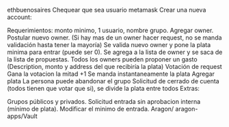 ethbuenosaires
Chequear que sea usuario metamask Crear una nueva account:

Requerimientos: monto minimo, 1 usuario, nombre grupo. Agregar owner. Postular nuevo owner. (Si hay mas de un owner hacer request, no se manda validación hasta tener la mayoría) Se valida nuevo owner y pone la plata minima para entrar (puede ser 0). Se agrega a la lista de owner y se saca de la lista de propuestas. Todos los owners pueden proponer un gasto (Description, monto y address del que recibiría la plata) Votación de request Gana la votacion la mitad +1 Se manda instantaneamente la plata Agregar plata La persona puede abandonar el grupo Solicitud de cerrado de cuenta (todos tienen que votar que si), se divide la plata entre todos
Extras:

Grupos públicos y privados.
Solicitud entrada sin aprobacion interna (mínimo de plata).
Modificar el minimo de entrada.
Aragon/ aragon-apps/Vault
